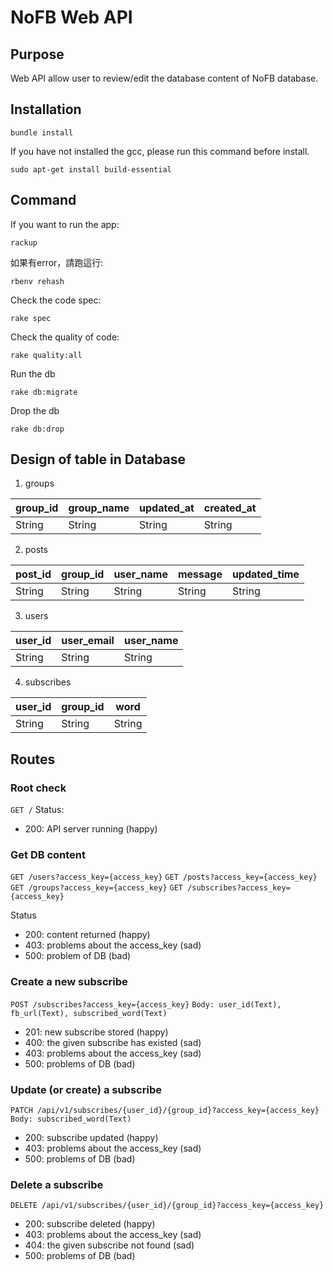 # NoFB Web API
## Purpose
Web API allow user to review/edit the database content of NoFB database.

## Installation
```bash=
bundle install
```
If you have not installed the gcc, please run this command before install.
```bash=
sudo apt-get install build-essential
```

## Command
If you want to run the app:
```bash=
rackup
```

如果有error，請跑這行:
```bash=
rbenv rehash
```

Check the code spec:
```bash=
rake spec
```

Check the quality of code:
```bash=
rake quality:all
```

Run the db
```bash=
rake db:migrate
```

Drop the db
```bash=
rake db:drop
```

## Design of table in Database
1. groups

| group_id | group_name | updated_at | created_at |
| -------- | ---------- | ---------- | ---------- |
| String   | String     | String   | String   |

2. posts

| post_id | group_id | user_name | message | updated_time |
| ------- | -------- | ------- | ------- | ------------ |
| String  | String   | String  | String  | String       |

3. users

| user_id | user_email | user_name |
| ------- | ---------- | ------------ |
| String  | String     | String       |

4. subscribes

| user_id | group_id | word   |
| ------- | -------- | ------ |
| String  | String   | String |

## Routes
### Root check
`GET /`
Status:
- 200: API server running (happy)

### Get DB content

`GET /users?access_key={access_key}`
`GET /posts?access_key={access_key}`
`GET /groups?access_key={access_key}`
`GET /subscribes?access_key={access_key}`

Status

- 200: content returned (happy)
- 403: problems about the access_key (sad)
- 500: problem of DB (bad)

### Create a new subscribe

`POST /subscribes?access_key={access_key}`
`Body: user_id(Text), fb_url(Text), subscribed_word(Text)`

- 201: new subscribe stored (happy)
- 400: the given subscribe has existed (sad)
- 403: problems about the access_key (sad)
- 500: problems of DB (bad)

### Update (or create) a subscribe

`PATCH /api/v1/subscribes/{user_id}/{group_id}?access_key={access_key}`
`Body: subscribed_word(Text)`

- 200: subscribe updated (happy)
- 403: problems about the access_key (sad)
- 500: problems of DB (bad)

### Delete a subscribe

`DELETE /api/v1/subscribes/{user_id}/{group_id}?access_key={access_key}`

- 200: subscribe deleted (happy)
- 403: problems about the access_key (sad)
- 404: the given subscribe not found (sad)
- 500: problems of DB (bad)